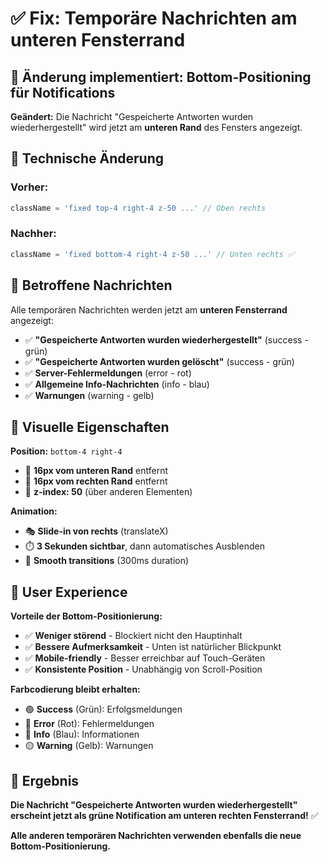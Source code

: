 # ✅ Fix: Temporäre Nachrichten am unteren Fensterrand

## 🎯 Änderung implementiert: Bottom-Positioning für Notifications

**Geändert:** Die Nachricht "Gespeicherte Antworten wurden wiederhergestellt" wird jetzt am **unteren Rand** des Fensters angezeigt.

## 🔄 Technische Änderung

### **Vorher:**
```javascript
className = 'fixed top-4 right-4 z-50 ...' // Oben rechts
```

### **Nachher:**
```javascript
className = 'fixed bottom-4 right-4 z-50 ...' // Unten rechts ✅
```

## 📍 Betroffene Nachrichten

Alle temporären Nachrichten werden jetzt am **unteren Fensterrand** angezeigt:

- ✅ **"Gespeicherte Antworten wurden wiederhergestellt"** (success - grün)
- ✅ **"Gespeicherte Antworten wurden gelöscht"** (success - grün)  
- ✅ **Server-Fehlermeldungen** (error - rot)
- ✅ **Allgemeine Info-Nachrichten** (info - blau)
- ✅ **Warnungen** (warning - gelb)

## 🎨 Visuelle Eigenschaften

**Position:** `bottom-4 right-4`
- 📍 **16px vom unteren Rand** entfernt
- 📍 **16px vom rechten Rand** entfernt  
- 📍 **z-index: 50** (über anderen Elementen)

**Animation:** 
- 🎭 **Slide-in von rechts** (translateX)
- ⏱️ **3 Sekunden sichtbar**, dann automatisches Ausblenden
- 🎯 **Smooth transitions** (300ms duration)

## 📱 User Experience

**Vorteile der Bottom-Positionierung:**
- ✅ **Weniger störend** - Blockiert nicht den Hauptinhalt
- ✅ **Bessere Aufmerksamkeit** - Unten ist natürlicher Blickpunkt
- ✅ **Mobile-friendly** - Besser erreichbar auf Touch-Geräten
- ✅ **Konsistente Position** - Unabhängig von Scroll-Position

**Farbcodierung bleibt erhalten:**
- 🟢 **Success** (Grün): Erfolgsmeldungen
- 🔴 **Error** (Rot): Fehlermeldungen  
- 🔵 **Info** (Blau): Informationen
- 🟡 **Warning** (Gelb): Warnungen

## 🎉 Ergebnis

**Die Nachricht "Gespeicherte Antworten wurden wiederhergestellt" erscheint jetzt als grüne Notification am unteren rechten Fensterrand!** ✅

**Alle anderen temporären Nachrichten verwenden ebenfalls die neue Bottom-Positionierung.**